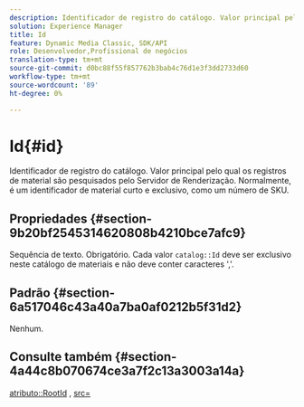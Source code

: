 ```yaml
---
description: Identificador de registro do catálogo. Valor principal pelo qual os registros de material são pesquisados pelo Servidor de Renderização. Normalmente, é um identificador de material curto e exclusivo, como um número de SKU.
solution: Experience Manager
title: Id
feature: Dynamic Media Classic, SDK/API
role: Desenvolvedor,Profissional de negócios
translation-type: tm+mt
source-git-commit: d0bc88f55f857762b3bab4c76d1e3f3dd2733d60
workflow-type: tm+mt
source-wordcount: '89'
ht-degree: 0%

---
```



# Id{#id}

Identificador de registro do catálogo. Valor principal pelo qual os registros de material são pesquisados pelo Servidor de Renderização. Normalmente, é um identificador de material curto e exclusivo, como um número de SKU.

## Propriedades {#section-9b20bf2545314620808b4210bce7afc9}

Sequência de texto. Obrigatório. Cada valor `catalog::Id` deve ser exclusivo neste catálogo de materiais e não deve conter caracteres &#39;,&#39;.

## Padrão {#section-6a517046c43a40a7ba0af0212b5f31d2}

Nenhum.

## Consulte também {#section-4a44c8b070674ce3a7f2c13a3003a14a}

[atributo::RootId](../../../../../ir-api/material-cat/image-rendering-api-ref/c-ir-material-catalog/c-ir-attributes-reference/r-ir-rootid.md#reference-54b42b7125824be593378c1accb70d5a) ,  [src=](../../../../../ir-api/http-protocol/image-rendering-api-ref/c-ir-http-protocol-ref/c-ir-http-protocol-command-reference/r-ir-src.md#reference-62c98abad22149d68d405ed6aaff8272)
